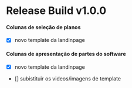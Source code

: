 

# Release Build v1.0.0
#### Colunas de seleção de planos
- [X] novo template da landinpage
#### Colunas de apresentação de partes do software
- [X] novo template da landinpage
- [] subistituir os videos/imagens de template 

